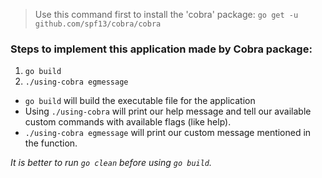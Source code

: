 >Use this command first to install the 'cobra' package: `go get -u github.com/spf13/cobra/cobra`

### Steps to implement this application made by Cobra package:

1. `go build`
2. `./using-cobra egmessage`

* `go build` will build the executable file for the application
* Using `./using-cobra` will print our help message and tell our available custom commands with available flags (like help).
* `./using-cobra egmessage` will print our custom message mentioned in the function.

_It is better to run `go clean` before using `go build`._